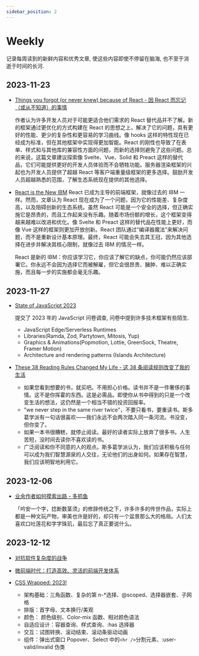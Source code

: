 ```yaml
---
sidebar_position: 2
---
```


# Weekly

记录每周读到的新鲜内容和优秀文章, 使这些内容即使不停留在脑海, 也不至于消逝于时间的长河.

## 2023-11-23

- [Things you forgot (or never knew) because of React - 因 React 而忘记（或从不知道）的事情](https://joshcollinsworth.com/blog/antiquated-react)

  作者认为许多开发人员对于可能更适合他们需求的 React 替代品并不了解。新的框架通过更优化的方式构建在 React 的思想之上，解决了它的问题，具有更好的性能、更少的复杂性和更容易的学习曲线。像 hooks 这样的特性现在已经成为标准，但在其他框架中实现得更加智能。React 的刚性也导致了在表单、样式和与其他库的兼容性方面的问题，而新的选择则避免了这些问题。总的来说，这篇文章建议探索像 Svelte、Vue、Solid 和 Preact 这样的替代品，它们可能提供更好的开发人员体验而不会牺牲功能。服务器渲染框架的兴起也为开发人员提供了超越 React 等客户端重量级框架的更多选择。鼓励开发人员超越熟悉的范围，了解生态系统现在提供的其他选择。

- [React is the New IBM](https://chrlschn.dev/blog/2023/02/react-is-the-new-ibm/)
  React 已成为主导的前端框架，就像过去的 IBM 一样。然而，文章认为 React 现在成为了一个问题，因为它的性能差、复杂度高，以及阻碍创新的生态系统。虽然 React 可能是一个安全的选择，但正确实施它是昂贵的，而且工作起来没有乐趣。随着市场份额的增长，这个框架变得越来越难以改进和优化。像 Svelte 和 Preact 这样的替代品在性能上更好，而像 Vue 这样的框架则更加开放创新。React 团队通过“编译器魔法”来解决问题，而不是重新设计基本原理。最终，React 可能会失去其王冠，因为其他选择在进步并解决其核心限制，就像过去 IBM 的情况一样。

  React 是新的 IBM：你应该学习它，你应该了解它的缺点，你可能仍然应该部署它。你永远不会因为选择它而被解雇，但它会很昂贵、臃肿、难以正确实施，而且每一步的实施都会毫无乐趣。

## 2023-11-27

- [State of JavaScript 2023](https://survey.devographics.com/zh-Hans/survey/state-of-js/2023)

  提交了 2023 年的 JavaScript 问卷调查, 问卷中提到许多技术框架有些陌生.

  - JavaScript Edge/Serverless Runtimes
  - Libraries(Ramda, Zod, Partytown, Mitosis, Yup)
  - Graphics & Animations(Popmotion, Lottie, GreenSock, Theatre, Framer Motion)
  - Architecture and rendering patterns (Islands Architecture)

- [These 38 Reading Rules Changed My Life - 这 38 条阅读规则改变了我的生活](https://ryanholiday.net/these-38-reading-rules-changed-my-life/)

  - 如果您看到想要的书，就买吧。不用担心价格。读书并不是一件奢侈的事情。这不是你挥霍的东西。这是必需品。即使你从书中得到的只是一个改变生活的想法，这仍然是一个相当不错的投资回报率。
  - "we never step in the same river twice"，不要只看书，要重读书。斯多葛学派有一句话很喜欢——我们永远不会两次踏入同一条河流。书没变，但你变了。
  - 如果一本书很糟糕，就停止阅读。最好的读者实际上放弃了很多书。人生苦短，没时间去读你不喜欢读的书。
  - 广泛阅读和你不同意的人的观点。斯多葛学派认为，我们应该积极与任何可以成为我们智慧源泉的人交往，无论他们的出身如何。如果存在智慧，我们应该明智地利用它。

## 2023-12-06

- [业余作者如何摸索出路 - 多抓鱼](https://www.duozhuayu.com/posts/1012)

  「吟安一个字，捻断数茎须」的修辞传统之下，许多许多的传世作品，实际上都是一种文玩产物，审美也许是好的，却只有一个盆景那么大的格局。人们太喜欢口吐莲花和字字珠玑，最后忘了真正要说什么。

## 2023-12-12

- [对抗软件复杂度的战争](https://mp.weixin.qq.com/s/f82GBadLcQJCiFHcGWzkCA)

- [微前端时代：打造高效、灵活的前端开发体系](https://mp.weixin.qq.com/s/48Jy1CXQNzRLUAYDzA0Xbg)

- [CSS Wrapped: 2023!](https://developer.chrome.com/blog/css-wrapped-2023?hl=zh-cn#live-demo-scroll-timeline)

  - 架构基础：三角函数、复杂的第 n-\*选择、@scoped、选择器嵌套、子网格
  - 排版：首字母、文本换行/美观
  - 颜色： 颜色级别、Color-mix 函数、相对颜色语法
  - 自适应设计：容器查询、样式查询、:has 选择器
  - 交互：试图转换、滚动结束、滚动条驱动动画
  - 组件：弹出式窗口 Popover、Select 中的`<hr />`分割元素、:user-valid/invalid 伪类
